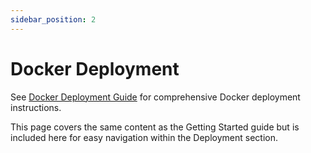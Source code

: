 ```yaml
---
sidebar_position: 2
---
```


# Docker Deployment

See [Docker Deployment Guide](../getting-started/docker-deployment) for comprehensive Docker deployment instructions.

This page covers the same content as the Getting Started guide but is included here for easy navigation within the Deployment section.

